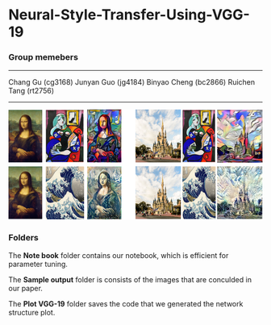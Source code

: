 # Neural-Style-Transfer-Using-VGG-19

### Group memebers
*******************
Chang Gu (cg3168)
Junyan Guo (jg4184)
Binyao Cheng (bc2866)
Ruichen Tang (rt2756)
*******************

<img src="Sample output/Trained Images.png" alt="Structure" width="800"/>

  ### Folders

The **Note book** folder contains our notebook, which is efficient for parameter tuning.

The **Sample output** folder is consists of the images that are conculded in our paper.

The **Plot VGG-19** folder saves the code that we generated the network structure plot.
